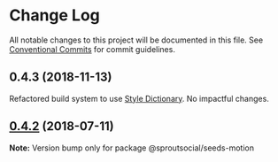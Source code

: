 # Change Log

All notable changes to this project will be documented in this file.
See [Conventional Commits](https://conventionalcommits.org) for commit guidelines.

## 0.4.3 (2018-11-13)
Refactored build system to use [Style Dictionary](https://amzn.github.io/style-dictionary). No impactful changes.

<a name="0.4.2"></a>
## [0.4.2](https://github.com/sproutsocial/seeds/compare/@sproutsocial/seeds-motion@0.4.1...@sproutsocial/seeds-motion@0.4.2) (2018-07-11)




**Note:** Version bump only for package @sproutsocial/seeds-motion
